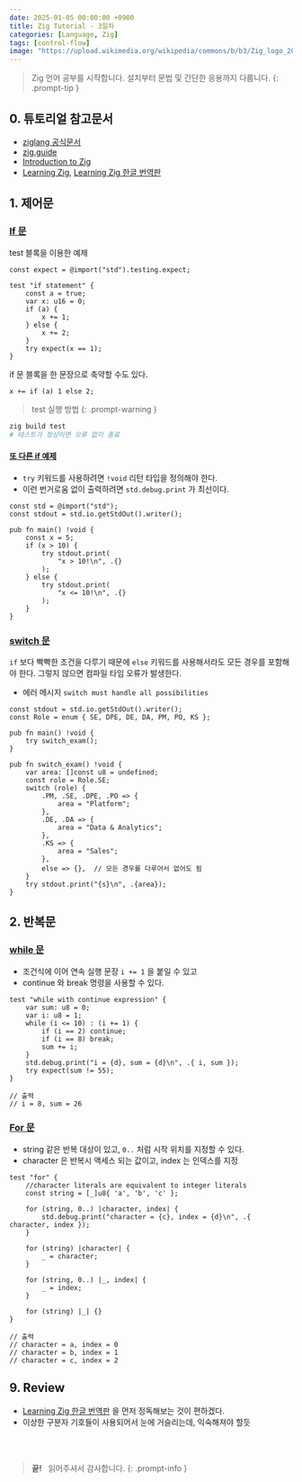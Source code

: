 ```yaml
---
date: 2025-01-05 00:00:00 +0900
title: Zig Tutorial - 3일차
categories: [Language, Zig]
tags: [control-flow]
image: "https://upload.wikimedia.org/wikipedia/commons/b/b3/Zig_logo_2020.svg"
---
```


> Zig 언어 공부를 시작합니다. 설치부터 문법 및 간단한 응용까지 다룹니다.
{: .prompt-tip }

## 0. 튜토리얼 참고문서

- [ziglang 공식문서](https://ziglang.org/documentation/master/)
- [zig.guide](https://zig.guide/getting-started/hello-world)
- [Introduction to Zig](https://pedropark99.github.io/zig-book/)
- [Learning Zig](https://www.openmymind.net/learning_zig/), [Learning Zig 한글 번역판](https://faultnote.github.io/posts/learning-zig/)


## 1. 제어문

### [If 문](https://zig.guide/language-basics/if)

test 블록을 이용한 예제

```zig
const expect = @import("std").testing.expect;

test "if statement" {
    const a = true;
    var x: u16 = 0;
    if (a) {
        x += 1;
    } else {
        x += 2;
    }
    try expect(x == 1);
}
```

if 문 블록을 한 문장으로 축약할 수도 있다.

```zig
x += if (a) 1 else 2;
```

> test 실행 방법
{: .prompt-warning }

```bash
zig build test
# 테스트가 정상이면 오류 없이 종료
```

#### [또 다른 if 예제](https://pedropark99.github.io/zig-book/Chapters/03-structs.html#ifelse-statements)

- `try` 키워드를 사용하려면 `!void` 리턴 타입을 정의해야 한다.
- 이런 번거로움 없이 출력하려면 `std.debug.print` 가 최선이다.

```zig
const std = @import("std");
const stdout = std.io.getStdOut().writer();

pub fn main() !void {
    const x = 5;
    if (x > 10) {
        try stdout.print(
            "x > 10!\n", .{}
        );
    } else {
        try stdout.print(
            "x <= 10!\n", .{}
        );
    }
}
```

### [switch 문](https://pedropark99.github.io/zig-book/Chapters/03-structs.html#sec-switch)

`if` 보다 빡빡한 조건을 다루기 때문에 `else` 키워드를 사용해서라도 모든 경우를 포함해야 한다. 그렇지 않으면 컴파일 타임 오류가 발생한다.

- 에러 메시지 `switch must handle all possibilities`

```zig
const stdout = std.io.getStdOut().writer();
const Role = enum { SE, DPE, DE, DA, PM, PO, KS };

pub fn main() !void {
    try switch_exam();
}

pub fn switch_exam() !void {
    var area: []const u8 = undefined;
    const role = Role.SE;
    switch (role) {
        .PM, .SE, .DPE, .PO => {
            area = "Platform";
        },
        .DE, .DA => {
            area = "Data & Analytics";
        },
        .KS => {
            area = "Sales";
        },
        else => {},  // 모든 경우를 다루어서 없어도 됨
    }
    try stdout.print("{s}\n", .{area});
}
```


## 2. 반복문

### [while 문](https://zig.guide/language-basics/while-loops)

- 조건식에 이어 연속 실행 문장 `i += 1` 을 붙일 수 있고
- continue 와 break 명령을 사용할 수 있다.

```zig
test "while with continue expression" {
    var sum: u8 = 0;
    var i: u8 = 1;
    while (i <= 10) : (i += 1) {
        if (i == 2) continue;
        if (i == 8) break;
        sum += i;
    }
    std.debug.print("i = {d}, sum = {d}\n", .{ i, sum });
    try expect(sum != 55);
}

// 출력
// i = 8, sum = 26
```

### [For 문](https://zig.guide/language-basics/for-loops)

- string 같은 반복 대상이 있고, `0..` 처럼 시작 위치를 지정할 수 있다.
- character 은 반복시 액세스 되는 값이고, index 는 인덱스를 지정

```zig
test "for" {
    //character literals are equivalent to integer literals
    const string = [_]u8{ 'a', 'b', 'c' };

    for (string, 0..) |character, index| {
        std.debug.print("character = {c}, index = {d}\n", .{ character, index });
    }

    for (string) |character| {
        _ = character;
    }

    for (string, 0..) |_, index| {
        _ = index;
    }

    for (string) |_| {}
}

// 출력
// character = a, index = 0
// character = b, index = 1
// character = c, index = 2
```


## 9. Review

- [Learning Zig 한글 번역판](https://faultnote.github.io/posts/learning-zig/) 을 먼저 정독해보는 것이 편하겠다.
- 이상한 구분자 기호들이 사용되어서 눈에 거슬리는데, 익숙해져야 할듯

&nbsp; <br />
&nbsp; <br />

> **끝!** &nbsp; 읽어주셔서 감사합니다.
{: .prompt-info }